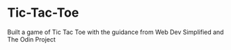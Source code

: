 # Tic-Tac-Toe
Built a game of Tic Tac Toe with the guidance from Web Dev Simplified and The Odin Project
